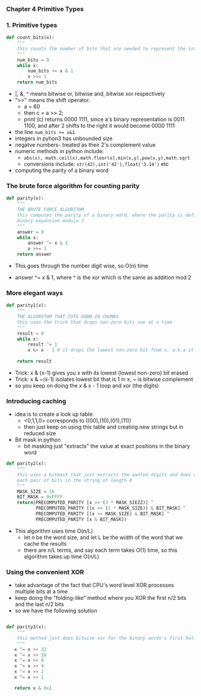 ### Chapter 4 Primitive Types

### 1. Primitive types

```python
def count_bits(x):
    """
    this counts the number of bits that are needed to represent the integer x
    """
    num_bits = 0
    while x:
        num_bits += x & 1
        x >>= 1
    return num_bits
```



- |, &, ^ means bitwise or, bitwise and, bitwise xor respectively
- ">>" means the shift operator. 
  - a = 60
  - then c = a >> 2;
  - print (c) returns 0000 1111, since a's binary representation is 0011 1100, and after 2 shifts to the right it would become 0000 1111
- the line `num_bits += x&1` 
- integers in pyhon3 has unbounded size
- negatve numbers- treated as their 2's complement value
- numeric methods in python include:
  - `abs(x), math.ceil(x),math.floor(x),min(x,y),pow(x,y),math.sqrt`
  - conversions include: `str(42),int('42'),float('3.14')` etc
- computing the parity of a binary word

### The brute force algorithm for counting parity

```python
def parity(x):
    """
    THE BRUTE FORCE ALGORITHM
    this computes the parity of a binary word, where the parity is defined as the number of 1s in its
    binary expansion modulo 2
    """
    answer = 0
    while x:
        answer ^= x & 1
        x >>= 1
    return answer


```

- This goes through the number digit wise, so O(n) time

- answer ^= x & 1, where ^ is the xor which is the same as addition mod 2

### More elegant ways

```python
def parity1(x):
    """
    THE ALGORITHM THAT CUTS DOWN IN CHUNKS
    this uses the trick that drops non-zero bits one at a time
    """
    result = 0
    while x:
        result ^= 1
        x &= x - 1 # it drops the lowest non-zero bit from x, a.k.a it accumulates 1 mod 2 whenever encounters nonzero bit
       
    return result
```



- Trick: x & (x-1) gives you x with its lowest (lowest non-zero) bit erased
- Trick: x & ~(x-1) isolates lowest bit that is 1 in x, ~ is bitwise complement
- so you keep on doing the x & x - 1 loop and xor (the digits)

### Introducing caching

- idea is to create a look up table: 
  - <0,1,1,0> corresponds to ((00),(10),(01),(11))
  - then just keep on using this table and creating new strings but in reduced size
- Bit mask in python
  - bit masking just "extracts" the value at exact positions in the binary word

```python
def parity2(x):
    """
    this uses a bitmask that just extracts the wanted digits and does operation accordingly
    each pair of bits in the string of length 8
    """
    MASK_SIZE = 16
    BIT_MASK = 0xFFFF
    return(PRECOMPUTED_PARITY [x >> (3 * MASK_SIEZZ)] ^ 
           PRECOMPUTED_PARITY [(x >> (2 * MASK_SIZE)) & BIT_MASK] ^ 
           PRECOMPUTED_PARITY [(x >> MASK_SIZE) & BIT_MASK] ^ 
           PRECOMPUTED_PARITY [x & BIT_MASK])
```



- This algorithm uses time O(n/L)
  - let n be the word size, and let L be the width of the word that we cache the results
  - there are n/L terms, and say each term takes O(1) time, so this algorithm takes up time O(n/L)

### Using the convenient XOR

- take advantage of the fact that CPU's word level XOR processes multiple bits at a time
- keep doing the "folding-like" method where you XOR the first n/2 bits and the last n/2 bits
- so we have the following solution

```python

def parity3(x):
    """
    this method just does bitwise xor for the binary words's first half and second half
    """
   x ^= x >> 32
   x ^= x >> 16
   x ^= x >> 8
   x ^= x >> 4
   x ^= x >> 2
   x ^= x >> 1

   return x & 0x1
```



